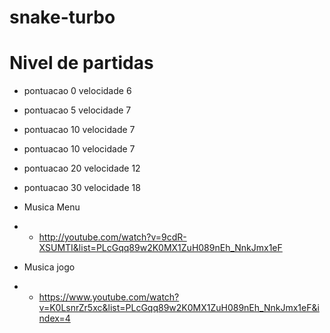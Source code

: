 # snake-turbo

# Nivel de partidas

- pontuacao 0 velocidade 6
- pontuacao 5 velocidade 7
- pontuacao 10 velocidade 7
- pontuacao 10 velocidade 7
- pontuacao 20 velocidade 12
- pontuacao 30 velocidade 18

- Musica Menu

* - http://youtube.com/watch?v=9cdR-XSUMTI&list=PLcGqq89w2K0MX1ZuH089nEh_NnkJmx1eF

- Musica jogo

* - https://www.youtube.com/watch?v=K0LsnrZr5xc&list=PLcGqq89w2K0MX1ZuH089nEh_NnkJmx1eF&index=4

